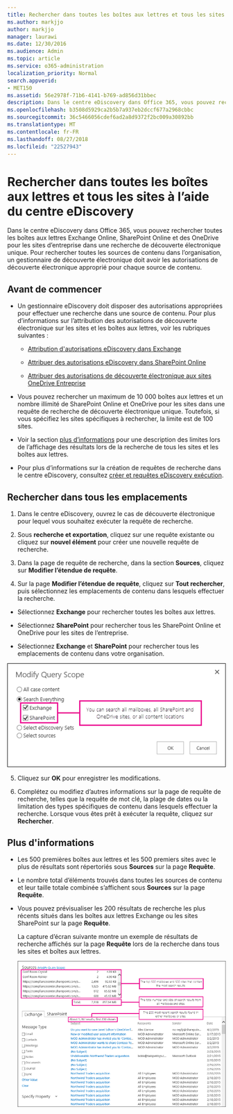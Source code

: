 ```yaml
---
title: Rechercher dans toutes les boîtes aux lettres et tous les sites à l’aide du centre eDiscovery
ms.author: markjjo
author: markjjo
manager: laurawi
ms.date: 12/30/2016
ms.audience: Admin
ms.topic: article
ms.service: o365-administration
localization_priority: Normal
search.appverid:
- MET150
ms.assetid: 56e2978f-71b6-4141-b769-ad856d31bbec
description: Dans le centre eDiscovery dans Office 365, vous pouvez rechercher toutes les boîtes aux lettres Exchange Online, SharePoint Online et des OneDrive pour les sites d’entreprise dans une recherche de découverte électronique unique. Pour rechercher toutes les sources de contenu dans l’organisation, un gestionnaire de découverte électronique doit avoir les autorisations de découverte électronique approprié pour chaque source de contenu.
ms.openlocfilehash: b3508d5929ca2b5b7a937eb2dccf677a2968cbbc
ms.sourcegitcommit: 36c5466056cdef6ad2a8d9372f2bc009a30892bb
ms.translationtype: MT
ms.contentlocale: fr-FR
ms.lasthandoff: 08/27/2018
ms.locfileid: "22527943"
---
```

# <a name="search-all-mailboxes-and-sites-using-the-ediscovery-center"></a>Rechercher dans toutes les boîtes aux lettres et tous les sites à l’aide du centre eDiscovery

Dans le centre eDiscovery dans Office 365, vous pouvez rechercher toutes les boîtes aux lettres Exchange Online, SharePoint Online et des OneDrive pour les sites d’entreprise dans une recherche de découverte électronique unique. Pour rechercher toutes les sources de contenu dans l’organisation, un gestionnaire de découverte électronique doit avoir les autorisations de découverte électronique approprié pour chaque source de contenu. 
  
## <a name="before-you-begin"></a>Avant de commencer

- Un gestionnaire eDiscovery doit disposer des autorisations appropriées pour effectuer une recherche dans une source de contenu. Pour plus d’informations sur l’attribution des autorisations de découverte électronique sur les sites et les boîtes aux lettres, voir les rubriques suivantes : 
    
  - [Attribution d'autorisations eDiscovery dans Exchange](https://go.microsoft.com/fwlink/p/?LinkId=526886)
    
  - [Attribuer des autorisations eDiscovery dans SharePoint Online](https://go.microsoft.com/fwlink/p/?LinkId=526885)
    
  - [Attribuer des autorisations de découverte électronique aux sites OneDrive Entreprise](assign-permissions-to-onedrive-for-business-sites.md)
    
- Vous pouvez rechercher un maximum de 10 000 boîtes aux lettres et un nombre illimité de SharePoint Online et OneDrive pour les sites dans une requête de recherche de découverte électronique unique. Toutefois, si vous spécifiez les sites spécifiques à rechercher, la limite est de 100 sites.
    
- Voir la section [plus d’informations](search-all-mailboxes-and-sites-with-ediscovery.md#moreinfo) pour une description des limites lors de l’affichage des résultats lors de la recherche de tous les sites et les boîtes aux lettres. 
    
- Pour plus d’informations sur la création de requêtes de recherche dans le centre eDiscovery, consultez [créer et requêtes eDiscovery exécution](https://go.microsoft.com/fwlink/p/?LinkID=404032).
    
## <a name="search-all-locations"></a>Rechercher dans tous les emplacements

1. Dans le centre eDiscovery, ouvrez le cas de découverte électronique pour lequel vous souhaitez exécuter la requête de recherche.
    
2. Sous **recherche et exportation**, cliquez sur une requête existante ou cliquez sur **nouvel élément** pour créer une nouvelle requête de recherche. 
    
3. Dans la page de requête de recherche, dans la section **Sources**, cliquez sur **Modifier l’étendue de requête**.
    
4. Sur la page **Modifier l’étendue de requête**, cliquez sur **Tout rechercher**, puis sélectionnez les emplacements de contenu dans lesquels effectuer la recherche.
    
  - Sélectionnez **Exchange** pour rechercher toutes les boîtes aux lettres. 
    
  - Sélectionnez **SharePoint** pour rechercher tous les SharePoint Online et OneDrive pour les sites de l’entreprise. 
    
  - Sélectionnez **Exchange** et **SharePoint** pour rechercher tous les emplacements de contenu dans votre organisation. 
    
![Rechercher dans tous les sites et toutes les boîtes aux lettres](media/e1f919ab-5596-43bb-a3c9-626cd41067b3.gif)
  
5. Cliquez sur **OK** pour enregistrer les modifications. 
    
6. Complétez ou modifiez d’autres informations sur la page de requête de recherche, telles que la requête de mot clé, la plage de dates ou la limitation des types spécifiques de contenu dans lesquels effectuer la recherche. Lorsque vous êtes prêt à exécuter la requête, cliquez sur **Rechercher**. 
    
## <a name="more-information"></a>Plus d'informations
<a name="moreinfo"> </a>

- Les 500 premières boîtes aux lettres et les 500 premiers sites avec le plus de résultats sont répertoriés sous **Sources** sur la page **Requête**. 
    
- Le nombre total d’éléments trouvés dans toutes les sources de contenu et leur taille totale combinée s’affichent sous **Sources** sur la page **Requête**. 
 
    
- Vous pouvez prévisualiser les 200 résultats de recherche les plus récents situés dans les boîtes aux lettres Exchange ou les sites SharePoint sur la page **Requête**. 
    
    La capture d’écran suivante montre un exemple de résultats de recherche affichés sur la page **Requête** lors de la recherche dans tous les sites et boîtes aux lettres. 
    
    ![Capture d’écran des résultats de recherche de tous les emplacements](media/4bf430f6-41ab-4bf6-afa9-33c3f6fd8b16.gif)
  

